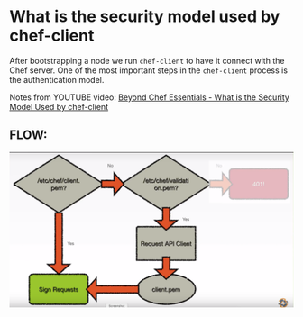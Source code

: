 # What is the security model used by chef-client

After bootstrapping a node we run `chef-client` to have it connect with the Chef server. One of the most important steps in the `chef-client` process is the authentication model. 

Notes from YOUTUBE video: [Beyond Chef Essentials - What is the Security Model Used by chef-client](#https://www.youtube.com/watch?v=Gj5pSVpKV4M)

## FLOW:

![authentication-flow](authentication-flow.png)